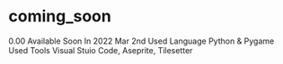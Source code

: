 # coming_soon
0.00 Available Soon In 2022 Mar 2nd
Used Language Python & Pygame
Used Tools Visual Stuio Code, Aseprite, Tilesetter
